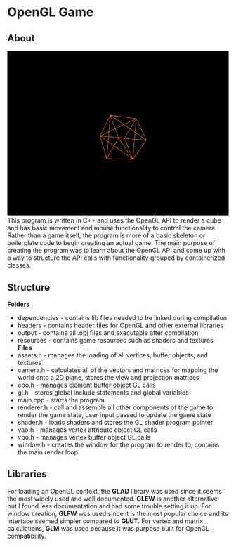 # OpenGL Game
## About
![Cube Demo](./.images/Cube.PNG) \
This program is written in C++ and uses the OpenGL API to render a cube and has basic movement and mouse functionality to control the camera.
Rather than a game itself, the program is more of a basic skeleton or boilerplate code to begin creating an actual game.
The main purpose of creating the program was to learn about the OpenGL API and come up with a way to structure the API calls with functionality grouped by containerized classes.
## Structure 
**Folders**
- dependencies - contains lib files needed to be linked during compilation
- headers - contains header files for OpenGL and other external libraries
- output - contains all .obj files and executable after compilation
- resources - contains game resources such as shaders and textures
\
**Files**
- assets.h - manages the loading of all vertices, buffer objects, and textures
- camera.h - calculates all of the vectors and matrices for mapping the world onto a 2D plane, stores the view and projection matrices
- ebo.h - manages element buffer object GL calls
- gl.h - stores global include statements and global variables
- main.cpp - starts the program
- renderer.h - call and assemble all other components of the game to render the game state, user input passed to update the game state
- shader.h - loads shaders and stores the GL shader program pointer
- vao.h - manages vertex attribute object GL calls
- vbo.h - manages vertex buffer object GL calls
- window.h - creates the window for the program to render to, contains the main render loop
## Libraries
For loading an OpenGL context, the **GLAD** library was used since it seems the most widely used and well documented. **GLEW** is another alternative but I found less documentation and had some trouble setting it up. For window creation, **GLFW** was used since it is the most popular choice and its interface seemed simpler compared to **GLUT**. For vertex and matrix calculations, **GLM** was used because it was purpose built for OpenGL compatibility.
